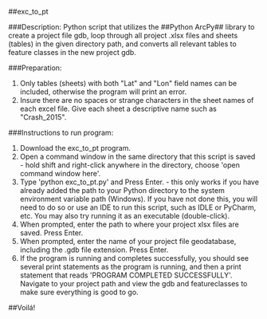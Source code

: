 ##exc_to_pt

###Description:
Python script that utilizes the ##Python ArcPy## library to create a project file gdb, loop through all project .xlsx files and sheets (tables) in the given directory path, and converts all relevant tables to feature classes in the new project gdb.

###Preparation:
1. Only tables (sheets) with both "Lat" and "Lon" field names can be included, otherwise the program will print an error.
2. Insure there are no spaces or strange characters in the sheet names of each excel file. Give each sheet a descriptive name such as "Crash_2015".

###Instructions to run program:
1. Download the exc_to_pt program.
2. Open a command window in the same directory that this script is saved - hold shift and right-click anywhere in the directory, choose 'open command window here'.
3. Type 'python exc_to_pt.py' and Press Enter. - this only works if you have already added the path to your Python directory to the system environment variable path (Windows). If you have not done this, you will need to do so or use an IDE to run this script, such as IDLE or PyCharm, etc. You may also try running it as an executable (double-click).
3. When prompted, enter the path to where your project xlsx files are saved. Press Enter.
4. When prompted, enter the name of your project file geodatabase, including the .gdb file extension. Press Enter.
5. If the program is running and completes successfully, you should see several print statements as the program is running, and then a print statement that reads 'PROGRAM COMPLETED SUCCESSFULLY'. Navigate to your project path and view the gdb and featureclasses to make sure everything is good to go.


##Voilá!
